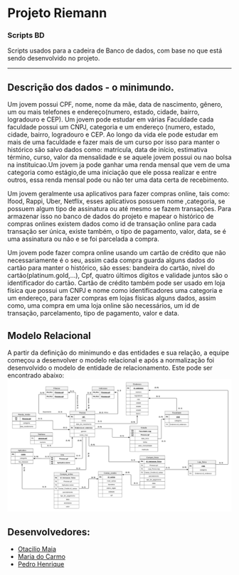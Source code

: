 # Projeto Riemann 
### Scripts BD
Scripts usados para a cadeira de Banco de dados, com base no que está sendo desenvolvido no projeto.

---

## Descrição dos dados - o minimundo.
  Um jovem possui CPF, nome, nome da mãe, data de nascimento, gênero, um ou mais telefones e endereço(numero, estado, cidade, bairro, logradouro e CEP). Um jovem pode estudar em várias Faculdade cada faculdade possui um CNPJ, categoria e um endereço (numero, estado, cidade, bairro, logradouro e CEP. 
  Ao longo da vida ele pode estudar em mais de uma faculdade e fazer mais de um curso por isso para manter o histórico são salvo dados como: matrícula, data de início, estimativa término, curso, valor da mensalidade e se aquele jovem possui ou nao bolsa na instituicao.Um jovem ja pode ganhar uma renda mensal que vem de uma categoria como estágio,de uma  iniciação que ele possa realizar e entre outros, essa renda mensal pode ou não ter uma data certa de recebimento.
  
  Um jovem geralmente usa aplicativos para fazer compras online, tais como: Ifood, Rappi, Uber, Netflix, esses aplicativos possuem nome ,categoria, se possuem algum tipo de assinatura ou até mesmo se fazem transações. Para armazenar isso no banco de dados  do projeto e mapear o histórico de compras onlines existem dados como id de transação online para cada transação ser única, existe também, o tipo de pagamento, valor, data, se é uma assinatura ou não e se foi parcelada a compra.
  
  Um jovem pode fazer compra online usando um cartão de crédito que não necessariamente é o seu, assim cada compra guarda alguns dados do cartão para manter o histórico, são esses: bandeira do cartão, nivel do cartão(platinum.gold,...), Cpf, quatro últimos dígitos e validade juntos são o identificador do cartão. Cartão de crédito também pode ser usado em loja física que possui um CNPJ e nome como identificadores uma categoria e um endereço, para fazer compras em lojas físicas alguns dados, assim como, uma compra em uma loja online são necessários, um id de transação, parcelamento, tipo de pagamento, valor e data.

## Modelo Relacional 

  A partir da definição do minimundo e das entidades e sua relação, a equipe começou a desenvolver o modelo relacional e após a normalização foi desenvolvido o modelo de entidade de relacionamento. Este pode ser encontrado abaixo:
  ![Modelo de Entidade Relacional](modeloRelacionalNormal.png)
## Desenvolvedores:
* [Otacilio Maia](https://github.com/OtacilioN)
* [Maria do Carmo](https://github.com/mcaac)
* [Pedro Henrique](https://github.com/Peedrohj)

